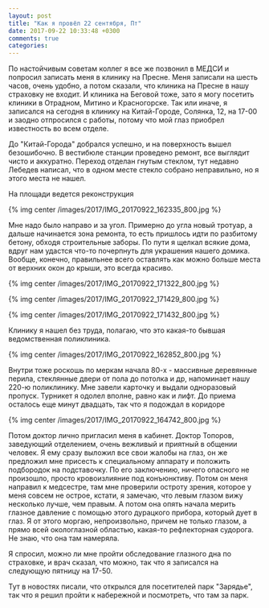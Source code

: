 ```yaml
---
layout: post
title: "Как я провёл 22 сентября, Пт"
date: 2017-09-22 10:33:48 +0300
comments: true
categories: 
---
```

По настойчивым советам коллег я все же позвонил в МЕДСИ и попросил записать меня в клинику на Пресне. Меня записали на шесть часов, очень удобно, а потом сказали, что клиника на Пресне в нашу страховку не входит. И клиника на Беговой тоже, зато я могу посетить клиники в Отрадном, Митино и Красногорске. Так или иначе, я записался на сегодня в клинику на Китай-Городе, Солянка, 12, на 17-00 и заодно отпросился с работы, потому что мой глаз приобрел известность во всем отделе.

До "Китай-Города" добрался успешно, и на поверхность вышел безошибочно. В вестибюле станции проведено ремонт, все выглядит чисто и аккуратно. Переход отделан гнутым стеклом, тут недавно Лебедев написал, что в одном месте стекло собрано неправильно, но я этого места не нашел.

На площади ведется реконструкция

{% img center /images/2017/IMG_20170922_162335_800.jpg %}

Мне надо было направо и за угол. Примерно до угла новый тротуар, а дальше начинается зона ремонта, то есть пришлось идти по разбитому бетону, обходя строительные заборы. По пути я щелкал всякие дома, вдруг нам удастся что-то почерпнуть для украшения нашего домика. Вообще, конечно, правильнее всего оставлять как можно больше места от верхних окон до крыши, это всегда красиво.

{% img center /images/2017/IMG_20170922_171322_800.jpg %}

{% img center /images/2017/IMG_20170922_171429_800.jpg %}

{% img center /images/2017/IMG_20170922_171432_800.jpg %}

Клинику я нашел без труда, полагаю, что это какая-то бывшая ведомственная поликлиника. 

{% img center /images/2017/IMG_20170922_162852_800.jpg %}

Внутри тоже роскошь по меркам начала 80-х - массивные деревянные перила, стеклянные двери от пола до потолка и др, напоминает нашу 220-ю поликлинику. Мне завели карточку и выдали одноразовый пропуск. Турникет я одолел вполне, равно как и лифт. До приема осталось еще минут двадцать, так что я подождал в коридоре

{% img center /images/2017/IMG_20170922_164742_800.jpg %}

Потом доктор лично пригласил меня в кабинет. Доктор Топоров, заведующий отделением, очень вежливый и приятный в общении человек. Я ему сразу выложил все свои жалобы на глаз, он же предложил мне присесть к специальному аппарату и положить подбородок на подставочку. По его заключению, ничего опасного не произошло, просто кровоизлияние под конъюнктиву. Потом он меня направил к медсестре, там мне проверили остроту зрения, которое у меня совсем не острое, кстати, я замечаю, что левым глазом вижу несколько лучше, чем правым. А потом она опять начала мерить глазное давление с помощью этого дурацкого прибора, который дует в глаз. Я от этого моргаю, непроизвольно, причем не только глазом, а прямо всей окологлазной областью, какая-то рефлекторная судорога. Не знаю, что она там намеряла.

Я спросил, можно ли мне пройти обследование глазного дна по страховке, и врач сказал, что можно, так что я записался на следующую пятницу на 17-50.

Тут в новостях писали, что открылся для посетителей парк "Зарядье", так что я решил пройти к набережной и посмотреть, что там за парк.